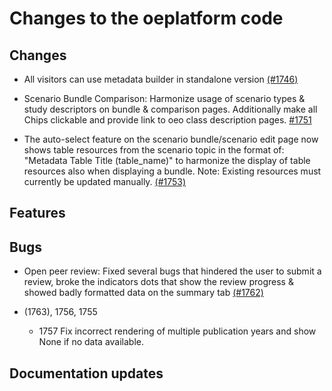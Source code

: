 # Changes to the oeplatform code

## Changes

- All visitors can use metadata builder in standalone version [(#1746)](https://github.com/OpenEnergyPlatform/oeplatform/pull/1746)

- Scenario Bundle Comparison: Harmonize usage of scenario types & study descriptors on bundle & comparison pages. Additionally make all Chips clickable and provide link to oeo class description pages. [#1751](https://github.com/OpenEnergyPlatform/oeplatform/pull/1751)

- The auto-select feature on the scenario bundle/scenario edit page now shows table resources from the scenario topic in the format of: "Metadata Table Title (table_name)" to harmonize the display of table resources also when displaying a bundle. Note: Existing resources must currently be updated manually. [(#1753)](https://github.com/OpenEnergyPlatform/oeplatform/pull/1753)

## Features

## Bugs

- Open peer review: Fixed several bugs that hindered the user to submit a review, broke the indicators dots that show the review progress & showed badly formatted data on the summary tab [(#1762)](https://github.com/OpenEnergyPlatform/oeplatform/pull/1762)

- (1763), 1756, 1755
  - 1757 Fix incorrect rendering of multiple publication years and show None if no data available.

## Documentation updates
